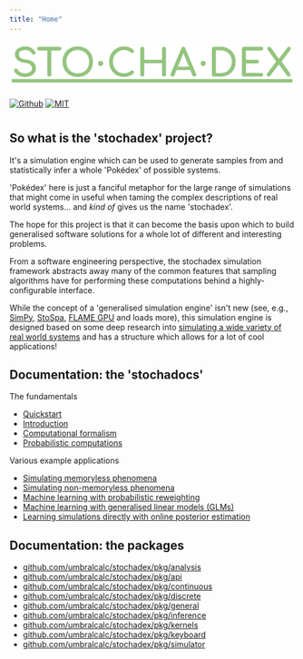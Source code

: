 ```yaml
---
title: "Home"
---
```


![](./assets/logo.png)

<div class="centered"><a href="https://github.com/umbralcalc/stochadex"><img src="https://img.shields.io/badge/github-%23121011.svg?style=for-the-badge&amp;logo=github&amp;logoColor=white" class="no-center" alt="Github" /></a> <a href="https://github.com/umbralcalc/stochadex/blob/main/LICENSE"><img src="https://img.shields.io/badge/License-MIT-yellow.svg" height="27" class="no-center" alt="MIT" /></a></div>
<div style="height:0.75em;"></div>

## So what is the 'stochadex' project?

It's a simulation engine which can be used to generate samples from and statistically infer a whole 'Pokédex' of possible systems.

'Pokédex' here is just a fanciful metaphor for the large range of simulations that might come in useful when taming the complex descriptions of real world systems... and _kind of_ gives us the name 'stochadex'.

The hope for this project is that it can become the basis upon which to build generalised software solutions for a whole lot of different and interesting problems.

From a software engineering perspective, the stochadex simulation framework abstracts away many of the common features that sampling algorithms have for performing these computations behind a highly-configurable interface.

While the concept of a 'generalised simulation engine' isn't new (see, e.g., [SimPy](https://gitlab.com/team-simpy/simpy/), [StoSpa](https://github.com/BartoszBartmanski/StoSpa), [FLAME GPU](https://github.com/FLAMEGPU/FLAMEGPU2/) and loads more), this simulation engine is designed based on some deep research into [simulating a wide variety of real world systems](https://github.com/umbralcalc) and has a structure which allows for a lot of cool applications!

## Documentation: the 'stochadocs'

The fundamentals

- [Quickstart](https://umbralcalc.github.io/stochadex/pages/quickstart.html)
- [Introduction](https://umbralcalc.github.io/stochadex/pages/introduction.html)
- [Computational formalism](https://umbralcalc.github.io/stochadex/pages/computational_formalism.html)
- [Probabilistic computations](https://umbralcalc.github.io/stochadex/pages/probabilistic_computations.html)

Various example applications

- [Simulating memoryless phenomena](https://umbralcalc.github.io/stochadex/pages/simulating_memoryless_phenomena.html)
- [Simulating non-memoryless phenomena](https://umbralcalc.github.io/stochadex/pages/simulating_non_memoryless_phenomena.html)
- [Machine learning with probabilistic reweighting](https://umbralcalc.github.io/stochadex/pages/machine_learning_with_probabilistic_reweighting.html)
- [Machine learning with generalised linear models (GLMs)](https://umbralcalc.github.io/stochadex/pages/machine_learning_with_generalised_linear_models.html)
- [Learning simulations directly with online posterior estimation](https://umbralcalc.github.io/stochadex/pages/learning_simulations_directly_with_online_posterior_estimation.html)

## Documentation: the packages

- [github.com/umbralcalc/stochadex/pkg/analysis](https://umbralcalc.github.io/stochadex/pkg/analysis.html)
- [github.com/umbralcalc/stochadex/pkg/api](https://umbralcalc.github.io/stochadex/pkg/api.html)
- [github.com/umbralcalc/stochadex/pkg/continuous](https://umbralcalc.github.io/stochadex/pkg/continuous.html)
- [github.com/umbralcalc/stochadex/pkg/discrete](https://umbralcalc.github.io/stochadex/pkg/discrete.html)
- [github.com/umbralcalc/stochadex/pkg/general](https://umbralcalc.github.io/stochadex/pkg/general.html)
- [github.com/umbralcalc/stochadex/pkg/inference](https://umbralcalc.github.io/stochadex/pkg/inference.html)
- [github.com/umbralcalc/stochadex/pkg/kernels](https://umbralcalc.github.io/stochadex/pkg/kernels.html)
- [github.com/umbralcalc/stochadex/pkg/keyboard](https://umbralcalc.github.io/stochadex/pkg/keyboard.html)
- [github.com/umbralcalc/stochadex/pkg/simulator](https://umbralcalc.github.io/stochadex/pkg/simulator.html)
